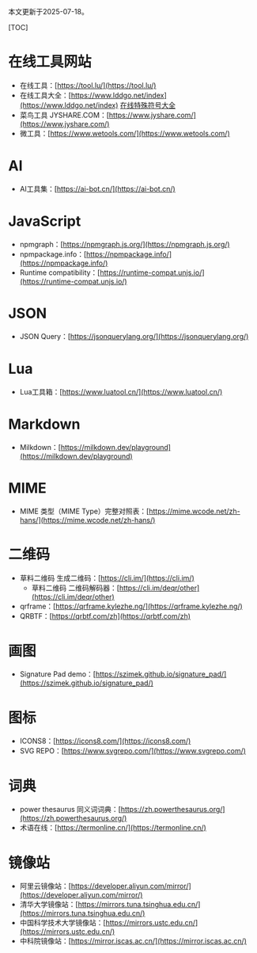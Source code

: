 本文更新于2025-07-18。

[TOC]

# 在线工具网站

* 在线工具：[https://tool.lu/](https://tool.lu/)
* 在线工具大全：[https://www.lddgo.net/index](https://www.lddgo.net/index)
	[在线特殊符号大全](https://www.lddgo.net/common/symbol)
* 菜鸟工具 JYSHARE.COM：[https://www.jyshare.com/](https://www.jyshare.com/)
* 微工具：[https://www.wetools.com/](https://www.wetools.com/)

# AI

* AI工具集：[https://ai-bot.cn/](https://ai-bot.cn/)

# JavaScript

* npmgraph：[https://npmgraph.js.org/](https://npmgraph.js.org/)
* npmpackage.info：[https://npmpackage.info/](https://npmpackage.info/)
* Runtime compatibility：[https://runtime-compat.unjs.io/](https://runtime-compat.unjs.io/)

# JSON

* JSON Query：[https://jsonquerylang.org/](https://jsonquerylang.org/)

# Lua

* Lua工具箱：[https://www.luatool.cn/](https://www.luatool.cn/)

# Markdown

* Milkdown：[https://milkdown.dev/playground](https://milkdown.dev/playground)

# MIME

* MIME 类型（MIME Type）完整对照表：[https://mime.wcode.net/zh-hans/](https://mime.wcode.net/zh-hans/)

# 二维码

* 草料二维码 生成二维码：[https://cli.im/](https://cli.im/)
	* 草料二维码 二维码解码器：[https://cli.im/deqr/other](https://cli.im/deqr/other)
* qrframe：[https://qrframe.kylezhe.ng/](https://qrframe.kylezhe.ng/)
* QRBTF：[https://qrbtf.com/zh](https://qrbtf.com/zh)

# 画图

* Signature Pad demo：[https://szimek.github.io/signature_pad/](https://szimek.github.io/signature_pad/)

# 图标

* ICONS8：[https://icons8.com/](https://icons8.com/)
* SVG REPO：[https://www.svgrepo.com/](https://www.svgrepo.com/)

# 词典

* power thesaurus 同义词词典：[https://zh.powerthesaurus.org/](https://zh.powerthesaurus.org/)
* 术语在线：[https://termonline.cn/](https://termonline.cn/)

# 镜像站

* 阿里云镜像站：[https://developer.aliyun.com/mirror/](https://developer.aliyun.com/mirror/)
* 清华大学镜像站：[https://mirrors.tuna.tsinghua.edu.cn/](https://mirrors.tuna.tsinghua.edu.cn/)
* 中国科学技术大学镜像站：[https://mirrors.ustc.edu.cn/](https://mirrors.ustc.edu.cn/)
* 中科院镜像站：[https://mirror.iscas.ac.cn/](https://mirror.iscas.ac.cn/)
